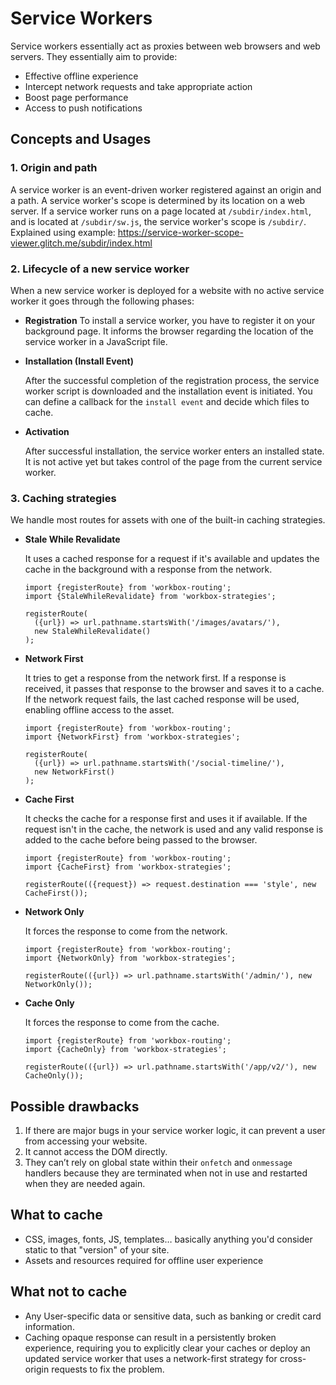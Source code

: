 # Service Workers

Service workers essentially act as proxies between web browsers and web servers. They essentially aim to provide:

 - Effective offline experience
 - Intercept network requests and take appropriate action
 - Boost page performance 
 - Access to push notifications

## Concepts and Usages

### 1. Origin and path

A service worker is an event-driven worker registered against an origin and a path. A service worker's scope is determined by its location on a web server. If a service worker runs on a page located at `/subdir/index.html`, and is located at `/subdir/sw.js`, the service worker's scope is `/subdir/`. Explained using example: https://service-worker-scope-viewer.glitch.me/subdir/index.html

### 2. Lifecycle of a new service worker

When a new service worker is deployed for a website with no active service worker it goes through the following phases:

  - **Registration**
    To install a service worker, you have to register it on your background page. It informs the browser regarding the location of the service worker in a JavaScript file.

  - **Installation (Install Event)**

    After the successful completion of the registration process, the service worker script is downloaded and the installation event is initiated. You can define a callback for the `install event` and decide which files to cache.

  - **Activation**
  
    After successful installation, the service worker enters an installed state. It is not active yet but takes control of the page from the current service worker. 

  ### 3. Caching strategies

  We handle most routes for assets with one of the built-in caching strategies.

  - **Stale While Revalidate**

    It uses a cached response for a request if it's available and updates the cache in the background with a response from the network.

    ```
    import {registerRoute} from 'workbox-routing';
    import {StaleWhileRevalidate} from 'workbox-strategies';

    registerRoute(
      ({url}) => url.pathname.startsWith('/images/avatars/'),
      new StaleWhileRevalidate()
    );
    ```

  - **Network First**
  
    It tries to get a response from the network first. If a response is received, it passes that response to the browser and saves it to a cache. If the network request fails, the last cached response will be used, enabling offline access to the asset.

    ```
    import {registerRoute} from 'workbox-routing';
    import {NetworkFirst} from 'workbox-strategies';

    registerRoute(
      ({url}) => url.pathname.startsWith('/social-timeline/'),
      new NetworkFirst()
    );
    ```
  
  - **Cache First**
  
    It checks the cache for a response first and uses it if available. If the request isn't in the cache, the network is used and any valid response is added to the cache before being passed to the browser.

    ```
    import {registerRoute} from 'workbox-routing';
    import {CacheFirst} from 'workbox-strategies';

    registerRoute(({request}) => request.destination === 'style', new CacheFirst());
    ```

  - **Network Only**

    It forces the response to come from the network.

    ```
    import {registerRoute} from 'workbox-routing';
    import {NetworkOnly} from 'workbox-strategies';

    registerRoute(({url}) => url.pathname.startsWith('/admin/'), new NetworkOnly());
    ```

  - **Cache Only**

    It forces the response to come from the cache.

    ```
    import {registerRoute} from 'workbox-routing';
    import {CacheOnly} from 'workbox-strategies';

    registerRoute(({url}) => url.pathname.startsWith('/app/v2/'), new CacheOnly());
    ```

## Possible drawbacks

  1. If there are major bugs in your service worker logic, it can prevent a user from accessing your website.
  2. It cannot access the DOM directly.
  3. They can’t rely on global state within their `onfetch` and `onmessage` handlers because they are terminated when not in use and restarted when they are needed again.

## What to cache

 - CSS, images, fonts, JS, templates… basically anything you'd consider static to that "version" of your site.
 - Assets and resources required for offline user experience

## What not to cache

  - Any User-specific data or sensitive data, such as banking or credit card information.
  - Caching opaque response can result in a persistently broken experience, requiring you to explicitly clear your caches or deploy an updated service worker that uses a network-first strategy for cross-origin requests to fix the problem.
